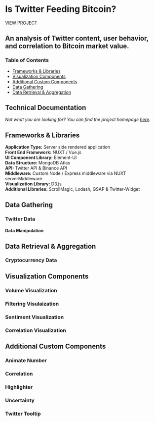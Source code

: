 # Is Twitter Feeding Bitcoin? 
[VIEW PROJECT](http://neiloliver.co/influence)
## An analysis of Twitter content, user behavior, and correlation to Bitcoin market value.

### Table of Contents
- [Frameworks & Libraries](#frameworks--libraries)
- [Visualization Components](#visualization-components)
- [Additional Custom Components](#additional-custom-components)
- [Data Gathering](#data-gathering)
- [Data Retrieval & Aggregation](#data-retrieval--aggregation)

## Technical Documentation
*Not what you are looking for? You can find the project homepage [here](../).*

## Frameworks & Libraries
**Application Type:** Server side rendered application  
**Front End Framework:** NUXT / Vue.js  
**UI Component Library:** Element-UI  
**Data Structure:** MongoDB Atlas  
**API:** Twitter API & Binance API  
**Middleware:** Custom Node / Express middleware via NUXT serverMiddleware  
**Visualization Library:** D3.js  
**Additional Libraries:** ScrollMagic, Lodash, GSAP & Twitter-Widget  

## Data Gathering
### Twitter Data
#### Data Manipulation

## Data Retrieval & Aggregation

### Cryptocurrency Data

## Visualization Components
### Volume Visualization

### Filtering Visulaization

### Sentiment Visualization

### Correlation Visualization

## Additional Custom Components
### Animate Number

### Correlation

### Highlighter

### Uncertainty

### Twitter Tooltip

